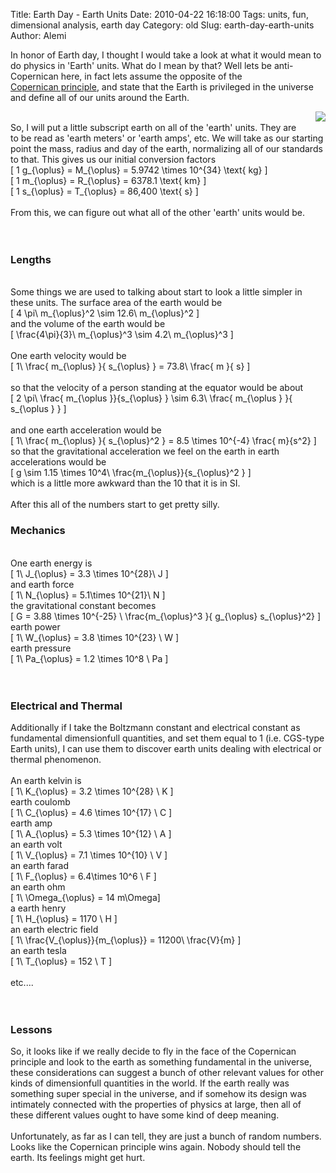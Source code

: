 Title: Earth Day - Earth Units
Date: 2010-04-22 16:18:00
Tags: units, fun, dimensional analysis, earth day
Category: old
Slug: earth-day-earth-units
Author: Alemi

In honor of Earth day, I thought I would take a look at what it would mean to do physics in 'Earth' units.  What do I mean by that?  Well lets be anti-Copernican here, in fact lets assume the opposite of the <br /><a href="http://en.wikipedia.org/wiki/Copernican_principle">Copernican principle</a>, and state that the Earth is privileged in the universe and define all of our units around the Earth.  <br /><div class="separator" style="clear: both; text-align: center;"><a href="http://3.bp.blogspot.com/_YOjDhtygcuA/S9Cu1nxGXDI/AAAAAAAAAKU/JTtr_QKqdR8/s1600/50px-Earth_symbol.svg.png" imageanchor="1" style="clear: right; float: right; margin-bottom: 1em; margin-left: 1em;"><img border="0" src="http://3.bp.blogspot.com/_YOjDhtygcuA/S9Cu1nxGXDI/AAAAAAAAAKU/JTtr_QKqdR8/s320/50px-Earth_symbol.svg.png" /></a></div><br />So, I will put a little subscript earth on all of the 'earth' units.  They are to be read as 'earth meters' or 'earth amps', etc.  We will take as our starting point the mass, radius and day of the earth, normalizing all of our standards to that.  This gives us our initial conversion factors<br />\[ 1 g_{\oplus} = M_{\oplus} =  5.9742 \times 10^{34} \text{ kg} \]<br />\[ 1 m_{\oplus}  = R_{\oplus} = 6378.1 \text{ km} \]<br />\[ 1 s_{\oplus} = T_{\oplus} = 86,400 \text{ s} \]<br /><br />From this, we can figure out what all of the other 'earth' units would be.<br /><a name='more'></a><br /><br /><h3>Lengths</h3><br />Some things we are used to talking about start to look a little simpler in these units.  The surface area of the earth would be <br />\[ 4 \pi\ m_{\oplus}^2 \sim 12.6\ m_{\oplus}^2 \]<br />and the volume of the earth would be<br />\[ \frac{4\pi}{3}\ m_{\oplus}^3 \sim 4.2\ m_{\oplus}^3 \]<br /><br />One earth velocity would be<br />\[ 1\ \frac{ m_{\oplus} }{ s_{\oplus} } = 73.8\ \frac{ m }{ s} \]<br /><br />so that the velocity of a person standing at the equator would be about<br />\[ 2 \pi\ \frac{ m_{\oplus }}{s_{\oplus} } \sim 6.3\ \frac{ m_{\oplus } }{ s_{\oplus } } \]<br /><br />and one earth acceleration would be<br />\[ 1\ \frac{ m_{\oplus} }{ s_{\oplus}^2 } = 8.5 \times 10^{-4} \frac{ m}{s^2} \]<br />so that the gravitational acceleration we feel on the earth in earth accelerations would be<br />\[ g \sim 1.15 \times 10^4\ \frac{m_{\oplus}}{s_{\oplus}^2 } \]<br />which is a little more awkward than the 10 that it is in SI.<br /><br />After this all of the numbers start to get pretty silly.<br /><h3>Mechanics</h3><br />One earth energy is<br />\[ 1\ J_{\oplus} = 3.3 \times 10^{28}\ J \]<br />and earth force<br />\[ 1\ N_{\oplus} = 5.1\times 10^{21}\ N \]<br />the gravitational constant becomes<br />\[ G = 3.88 \times 10^{-25} \ \frac{m_{\oplus}^3 }{ g_{\oplus} s_{\oplus}^2} \]<br />earth power<br />\[ 1\ W_{\oplus} = 3.8 \times 10^{23} \ W \]<br />earth pressure<br />\[ 1\ Pa_{\oplus} = 1.2 \times 10^8 \ Pa \]<br /><br /><br /><h3>Electrical and Thermal</h3>Additionally if I take the Boltzmann constant and electrical constant as fundamental dimensionfull quantities, and set them equal to 1 (i.e. CGS-type Earth units), I can use them to discover earth units dealing with electrical or thermal phenomenon.<br /><br />An earth kelvin is<br />\[ 1\ K_{\oplus} = 3.2 \times 10^{28} \ K \]<br />earth coulomb<br />\[ 1\ C_{\oplus} = 4.6 \times 10^{17} \ C \]<br />earth amp<br />\[ 1\ A_{\oplus} = 5.3 \times 10^{12} \ A \]<br />an earth volt<br />\[ 1\ V_{\oplus} = 7.1 \times 10^{10} \ V \]<br />an earth farad<br />\[ 1\ F_{\oplus} = 6.4\times 10^6 \ F \]<br />an earth ohm<br />\[ 1\ \Omega_{\oplus} = 14 m\Omega\]<br />a earth henry<br />\[ 1\ H_{\oplus} = 1170 \ H \]<br />an earth electric field<br />\[ 1\ \frac{V_{\oplus}}{m_{\oplus}} = 11200\ \frac{V}{m} \]<br />an earth tesla<br />\[ 1\ T_{\oplus} = 152 \ T \]<br /><br />etc....<br /><br /><br /><h3>Lessons</h3>So, it looks like if we really decide to fly in the face of the Copernican principle and look to the earth as something fundamental in the universe, these considerations can suggest a bunch of other relevant values for other kinds of dimensionfull quantities in the world.  If the earth really was something super special in the universe, and if somehow its design was intimately connected with the properties of physics at large, then all of these different values ought to have some kind of deep meaning.<br /><br />Unfortunately, as far as I can tell, they are just a bunch of random numbers.  Looks like the Copernican principle wins again.  Nobody should tell the earth. Its feelings might get hurt.
